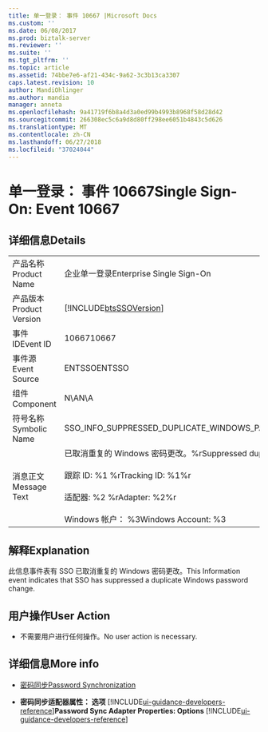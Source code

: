 ```yaml
---
title: 单一登录： 事件 10667 |Microsoft Docs
ms.custom: ''
ms.date: 06/08/2017
ms.prod: biztalk-server
ms.reviewer: ''
ms.suite: ''
ms.tgt_pltfrm: ''
ms.topic: article
ms.assetid: 74bbe7e6-af21-434c-9a62-3c3b13ca3307
caps.latest.revision: 10
author: MandiOhlinger
ms.author: mandia
manager: anneta
ms.openlocfilehash: 9a41719f6b8a4d3a0ed99b4993b8968f58d28d42
ms.sourcegitcommit: 266308ec5c6a9d8d80ff298ee6051b4843c5d626
ms.translationtype: MT
ms.contentlocale: zh-CN
ms.lasthandoff: 06/27/2018
ms.locfileid: "37024044"
---
```

# <a name="single-sign-on-event-10667"></a><span data-ttu-id="0e0a6-102">单一登录： 事件 10667</span><span class="sxs-lookup"><span data-stu-id="0e0a6-102">Single Sign-On: Event 10667</span></span>
## <a name="details"></a><span data-ttu-id="0e0a6-103">详细信息</span><span class="sxs-lookup"><span data-stu-id="0e0a6-103">Details</span></span>  

|                 |                                                                                                                                         |
|-----------------|-----------------------------------------------------------------------------------------------------------------------------------------|
|  <span data-ttu-id="0e0a6-104">产品名称</span><span class="sxs-lookup"><span data-stu-id="0e0a6-104">Product Name</span></span>   |                                                        <span data-ttu-id="0e0a6-105">企业单一登录</span><span class="sxs-lookup"><span data-stu-id="0e0a6-105">Enterprise Single Sign-On</span></span>                                                        |
| <span data-ttu-id="0e0a6-106">产品版本</span><span class="sxs-lookup"><span data-stu-id="0e0a6-106">Product Version</span></span> |                                       [!INCLUDE[btsSSOVersion](../includes/btsssoversion-md.md)]                                        |
|    <span data-ttu-id="0e0a6-107">事件 ID</span><span class="sxs-lookup"><span data-stu-id="0e0a6-107">Event ID</span></span>     |                                                                  <span data-ttu-id="0e0a6-108">10667</span><span class="sxs-lookup"><span data-stu-id="0e0a6-108">10667</span></span>                                                                  |
|  <span data-ttu-id="0e0a6-109">事件源</span><span class="sxs-lookup"><span data-stu-id="0e0a6-109">Event Source</span></span>   |                                                                 <span data-ttu-id="0e0a6-110">ENTSSO</span><span class="sxs-lookup"><span data-stu-id="0e0a6-110">ENTSSO</span></span>                                                                  |
|    <span data-ttu-id="0e0a6-111">组件</span><span class="sxs-lookup"><span data-stu-id="0e0a6-111">Component</span></span>    |                                                                   <span data-ttu-id="0e0a6-112">N\A</span><span class="sxs-lookup"><span data-stu-id="0e0a6-112">N\A</span></span>                                                                   |
|  <span data-ttu-id="0e0a6-113">符号名称</span><span class="sxs-lookup"><span data-stu-id="0e0a6-113">Symbolic Name</span></span>  |                                          <span data-ttu-id="0e0a6-114">SSO_INFO_SUPPRESSED_DUPLICATE_WINDOWS_PASSWORD_CHANGE</span><span class="sxs-lookup"><span data-stu-id="0e0a6-114">SSO_INFO_SUPPRESSED_DUPLICATE_WINDOWS_PASSWORD_CHANGE</span></span>                                          |
|  <span data-ttu-id="0e0a6-115">消息正文</span><span class="sxs-lookup"><span data-stu-id="0e0a6-115">Message Text</span></span>   | <span data-ttu-id="0e0a6-116">已取消重复的 Windows 密码更改。%r</span><span class="sxs-lookup"><span data-stu-id="0e0a6-116">Suppressed duplicate Windows password change.%r</span></span><br /><br /> <span data-ttu-id="0e0a6-117">跟踪 ID: %1 %r</span><span class="sxs-lookup"><span data-stu-id="0e0a6-117">Tracking ID: %1%r</span></span><br /><br /> <span data-ttu-id="0e0a6-118">适配器: %2 %r</span><span class="sxs-lookup"><span data-stu-id="0e0a6-118">Adapter: %2%r</span></span><br /><br /> <span data-ttu-id="0e0a6-119">Windows 帐户： %3</span><span class="sxs-lookup"><span data-stu-id="0e0a6-119">Windows Account: %3</span></span> |

## <a name="explanation"></a><span data-ttu-id="0e0a6-120">解释</span><span class="sxs-lookup"><span data-stu-id="0e0a6-120">Explanation</span></span>  
 <span data-ttu-id="0e0a6-121">此信息事件表有 SSO 已取消重复的 Windows 密码更改。</span><span class="sxs-lookup"><span data-stu-id="0e0a6-121">This Information event indicates that SSO has suppressed a duplicate Windows password change.</span></span>  

## <a name="user-action"></a><span data-ttu-id="0e0a6-122">用户操作</span><span class="sxs-lookup"><span data-stu-id="0e0a6-122">User Action</span></span>  

-   <span data-ttu-id="0e0a6-123">不需要用户进行任何操作。</span><span class="sxs-lookup"><span data-stu-id="0e0a6-123">No user action is necessary.</span></span>  

## <a name="more-info"></a><span data-ttu-id="0e0a6-124">详细信息</span><span class="sxs-lookup"><span data-stu-id="0e0a6-124">More info</span></span>

- [<span data-ttu-id="0e0a6-125">密码同步</span><span class="sxs-lookup"><span data-stu-id="0e0a6-125">Password Synchronization</span></span>](../core/password-synchronization2.md)  

- <span data-ttu-id="0e0a6-126">**密码同步适配器属性： 选项** [!INCLUDE[ui-guidance-developers-reference](../includes/ui-guidance-developers-reference.md)]</span><span class="sxs-lookup"><span data-stu-id="0e0a6-126">**Password Sync Adapter Properties: Options** [!INCLUDE[ui-guidance-developers-reference](../includes/ui-guidance-developers-reference.md)]</span></span>
